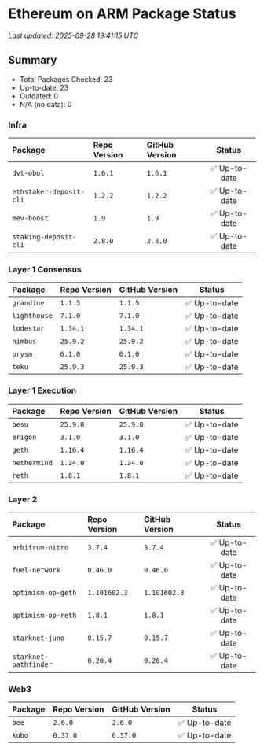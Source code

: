 # Ethereum on ARM Package Status

_Last updated: 2025-09-28 19:41:15 UTC_

## Summary

- Total Packages Checked: 23
- Up-to-date: 23
- Outdated: 0
- N/A (no data): 0


### Infra

| Package | Repo Version | GitHub Version | Status |
|:--------|:-------------|:---------------|:------:|
| `dvt-obol` | `1.6.1` | `1.6.1` | ✅ Up-to-date |
| `ethstaker-deposit-cli` | `1.2.2` | `1.2.2` | ✅ Up-to-date |
| `mev-boost` | `1.9` | `1.9` | ✅ Up-to-date |
| `staking-deposit-cli` | `2.8.0` | `2.8.0` | ✅ Up-to-date |

### Layer 1 Consensus

| Package | Repo Version | GitHub Version | Status |
|:--------|:-------------|:---------------|:------:|
| `grandine` | `1.1.5` | `1.1.5` | ✅ Up-to-date |
| `lighthouse` | `7.1.0` | `7.1.0` | ✅ Up-to-date |
| `lodestar` | `1.34.1` | `1.34.1` | ✅ Up-to-date |
| `nimbus` | `25.9.2` | `25.9.2` | ✅ Up-to-date |
| `prysm` | `6.1.0` | `6.1.0` | ✅ Up-to-date |
| `teku` | `25.9.3` | `25.9.3` | ✅ Up-to-date |

### Layer 1 Execution

| Package | Repo Version | GitHub Version | Status |
|:--------|:-------------|:---------------|:------:|
| `besu` | `25.9.0` | `25.9.0` | ✅ Up-to-date |
| `erigon` | `3.1.0` | `3.1.0` | ✅ Up-to-date |
| `geth` | `1.16.4` | `1.16.4` | ✅ Up-to-date |
| `nethermind` | `1.34.0` | `1.34.0` | ✅ Up-to-date |
| `reth` | `1.8.1` | `1.8.1` | ✅ Up-to-date |

### Layer 2

| Package | Repo Version | GitHub Version | Status |
|:--------|:-------------|:---------------|:------:|
| `arbitrum-nitro` | `3.7.4` | `3.7.4` | ✅ Up-to-date |
| `fuel-network` | `0.46.0` | `0.46.0` | ✅ Up-to-date |
| `optimism-op-geth` | `1.101602.3` | `1.101602.3` | ✅ Up-to-date |
| `optimism-op-reth` | `1.8.1` | `1.8.1` | ✅ Up-to-date |
| `starknet-juno` | `0.15.7` | `0.15.7` | ✅ Up-to-date |
| `starknet-pathfinder` | `0.20.4` | `0.20.4` | ✅ Up-to-date |

### Web3

| Package | Repo Version | GitHub Version | Status |
|:--------|:-------------|:---------------|:------:|
| `bee` | `2.6.0` | `2.6.0` | ✅ Up-to-date |
| `kubo` | `0.37.0` | `0.37.0` | ✅ Up-to-date |

